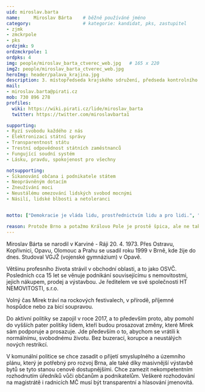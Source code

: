 ```yaml
---
uid: miroslav.barta
name:     Miroslav Bárta  	# běžně používáné jméno
category:                 	# kategorie: kandidat, pks, zastupitel
- zjmk
- zmckrpole
- pks
ordzjmk: 9
ordzmckrpole: 1
ordpks: 4
img: people/miroslav_barta_ctverec_web.jpg   # 165 x 220
img2: people/miroslav_barta_ctverec_web.jpg   
heroImg: header/palava_krajina.jpg
description: 3. místopředseda krajského sdružení, předseda kontrolního výboru a zastupitel v Králově Poli 	# kratký popis, max 160 znaků
mail:
- miroslav.barta@pirati.cz
mob: 730 896 278
profiles:
  wiki: https://wiki.pirati.cz/lide/miroslav_barta
  twitter: https://twitter.com/miroslavbarta1

supporting:
- Ryzí svobodu každého z nás
- Elektronizaci státní správy
- Transparentnost státu
- Trestní odpovědnost státních zaměstnanců
- Fungující soudní systém
- Lásku, pravdu, spokojenost pro všechny

notsupporting:
- Šikanování občana i podnikatele státem
- Neoprávněným dotacím
- Zneužívání moci
- Neustálému omezování lidských svobod mocnými
- Násilí, lidské blbosti a netoleranci


motto: ["Demokracie je vláda lidu, prostřednictvím lidu a pro lidi.", "Abraham Lincoln"]

reason: Protože Brno a potažmo Královo Pole je prostě špica, ale ne tak úplně. Stále zde máme netransparentní jednání politiků a jejich rozhodování v neprospěch občanů, ale ve prospěch svého byznysu. Úřad musí být opět pro lidi a ne obráceně.
---
```


Miroslav Bárta se narodil v Karviné - Ráji 20. 4. 1973. Přes Ostravu, Kopřivnici, Opavu, Olomouc a Prahu se usadil roku 1999 v Brně, kde žije do dnes. Studoval VGJŽ (vojenské gymnázium) v Opavě.

Většinu profesního života strávil v obchodní oblasti, a to jako OSVČ. Posledních cca 15 let se věnuje podnikání souvisejícímu s nemovitostmi, jejich nákupem, prodej a výstavbou. Je ředitelem ve své společnosti HT NEMOVITOSTI, s.r.o.

Volný čas Mirek tráví na rockových festivalech, v přírodě, příjemné hospůdce nebo za bicí soupravou.

Do aktivní politiky se zapojil v roce 2017, a to především proto, aby pomohl do vyšších pater politiky lidem, kteří budou prosazovat změny, které Mirek sám podporuje a prosazuje. Jde především o to, abychom se vrátili k normálnímu, svobodnému životu. Bez buzerací, korupce a neustálých nových restrikcí.

V komunální politice se chce zasadit o přijetí smysluplného a územního plánu, který je potřebný pro rozvoj Brna, ale také díky masivnější výstavbě bytů se tyto stanou cenově dostupnějšími. Chce zamezit nekompetentním rozhodnutím úředníků vůči občanům a podnikatelům. Veškeré rozhodování na magistrátě i radnicích MČ musí být transparentní a hlasování jmenovitá.
